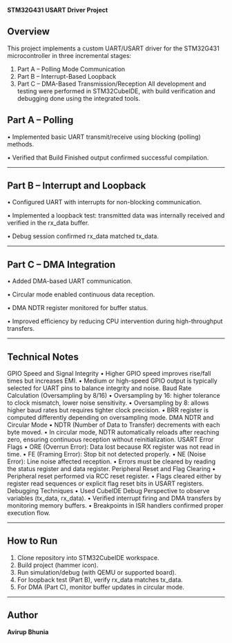 **STM32G431 USART Driver Project**
## Overview
This project implements a custom UART/USART driver for the STM32G431 microcontroller in three incremental stages:
1.	Part A – Polling Mode Communication
2.	Part B – Interrupt-Based Loopback
3.	Part C – DMA-Based Transmission/Reception
All development and testing were performed in STM32CubeIDE, with build verification and debugging done using the integrated tools.

## Part A – Polling
•	Implemented basic UART transmit/receive using blocking (polling) methods.

•	Verified that Build Finished output confirmed successful compilation.
________________________________________
## Part B – Interrupt and Loopback
•	Configured UART with interrupts for non-blocking communication.

•	Implemented a loopback test: transmitted data was internally received and verified in the rx_data buffer.

•	Debug session confirmed rx_data matched tx_data.
________________________________________
## Part C – DMA Integration
•	Added DMA-based UART communication.

•	Circular mode enabled continuous data reception.

•	DMA NDTR register monitored for buffer status.

•	Improved efficiency by reducing CPU intervention during high-throughput transfers.
________________________________________
## Technical Notes
GPIO Speed and Signal Integrity
•	Higher GPIO speed improves rise/fall times but increases EMI.
•	Medium or high-speed GPIO output is typically selected for UART pins to balance integrity and noise.
Baud Rate Calculation (Oversampling by 8/16)
•	Oversampling by 16: higher tolerance to clock mismatch, lower noise sensitivity.
•	Oversampling by 8: allows higher baud rates but requires tighter clock precision.
•	BRR register is computed differently depending on oversampling mode.
DMA NDTR and Circular Mode
•	NDTR (Number of Data to Transfer) decrements with each byte moved.
•	In circular mode, NDTR automatically reloads after reaching zero, ensuring continuous reception without reinitialization.
USART Error Flags
•	ORE (Overrun Error): Data lost because RX register was not read in time.
•	FE (Framing Error): Stop bit not detected properly.
•	NE (Noise Error): Line noise affected reception.
•	Errors must be cleared by reading the status register and data register.
Peripheral Reset and Flag Clearing
•	Peripheral reset performed via RCC reset register.
•	Flags cleared either by register read sequences or explicit flag reset bits in USART registers.
Debugging Techniques
•	Used CubeIDE Debug Perspective to observe variables (tx_data, rx_data).
•	Verified interrupt firing and DMA transfers by monitoring memory buffers.
•	Breakpoints in ISR handlers confirmed proper execution flow.
________________________________________
## How to Run
1.	Clone repository into STM32CubeIDE workspace.
2.	Build project (hammer icon).
3.	Run simulation/debug (with QEMU or supported board).
4.	For loopback test (Part B), verify rx_data matches tx_data.
5.	For DMA (Part C), monitor buffer updates in circular mode.
________________________________________
## Author

**Avirup Bhunia**

